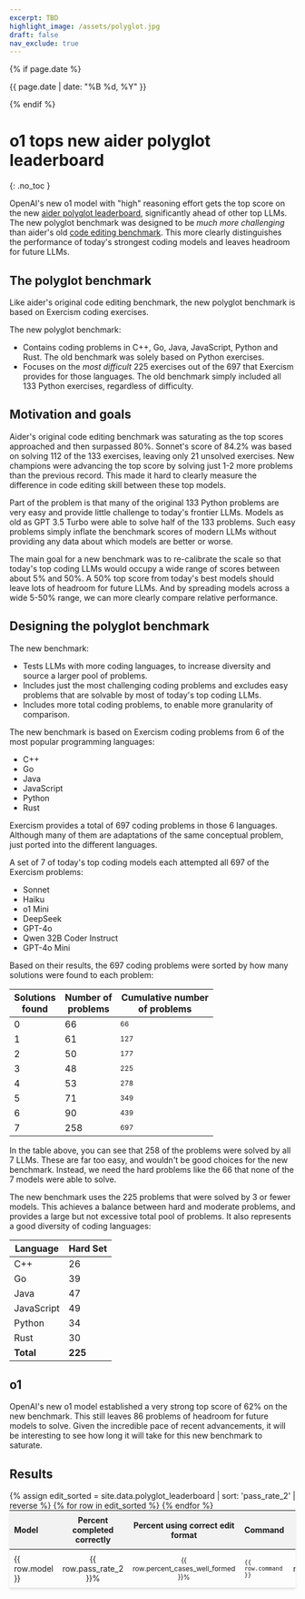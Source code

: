 ```yaml
---
excerpt: TBD
highlight_image: /assets/polyglot.jpg
draft: false
nav_exclude: true
---
```

{% if page.date %}
<p class="post-date">{{ page.date | date: "%B %d, %Y" }}</p>
{% endif %}

# o1 tops new aider polyglot leaderboard
{: .no_toc }

<canvas id="editChart" width="800" height="450" style="margin-top: 20px"></canvas>

OpenAI's new o1 model with "high" reasoning effort
gets the top score on the
new 
[aider polyglot leaderboard](/docs/leaderboard/), significantly ahead of
other top LLMs.
The new polyglot benchmark was designed to be 
*much more challenging* than aider's old
[code editing benchmark](/docs/leaderboard/edit.html).
This more clearly distinguishes 
the performance of
today's strongest coding models and
leaves headroom for future LLMs.

## The polyglot benchmark

Like aider's original code editing benchmark,
the new polyglot benchmark is based on Exercism
coding exercises.

The new polyglot benchmark:

- Contains coding problems in C++, Go, Java, JavaScript, Python and Rust. 
The old benchmark was solely based on Python exercises.
- Focuses on the *most difficult* 225 exercises out of the 697 that
Exercism provides for those languages.
The old benchmark simply included all 133 Python exercises,
regardless of difficulty.

## Motivation and goals

Aider's original code editing benchmark was 
saturating as the top scores approached and then surpassed 80%.
Sonnet's score of 84.2% was based on solving 112 of the 133
exercises, leaving only 21 unsolved exercises.
New champions were advancing the top score by
solving just 1-2 more problems than the previous record.
This made it hard to clearly 
measure the
difference in code editing skill between these top models.

Part of the problem is that many of the original
133 Python problems are very easy 
and provide
little challenge to today's frontier LLMs.
Models as old as GPT 3.5 Turbo were able to solve half of the
133 problems.
Such easy problems simply inflate the benchmark scores 
of modern LLMs without
providing any data about which models are better or worse.

The main goal for a new benchmark 
was to re-calibrate the scale so that
today's top coding LLMs 
would occupy a wide range of scores between about 5% and 50%.
A 50% top score from today's best models
should leave lots of headroom for future LLMs.
And by spreading models across a wide 5-50% range, we
can more clearly compare relative performance.

## Designing the polyglot benchmark

The new benchmark:

- Tests LLMs with more coding languages, to increase diversity and source a larger pool of problems.
- Includes just the most challenging coding problems and excludes easy problems that are solvable by most of today's top coding LLMs.
- Includes more total coding problems, to enable more granularity of comparison.

The new benchmark is based on Exercism coding problems
from 6 of the most popular programming languages:

- C++ 
- Go 
- Java
- JavaScript
- Python
- Rust

Exercism provides a total of 697 coding problems in those 6 languages.
Although many of them are adaptations of the same conceptual problem,
just ported into the different languages.

A set of 7 of today's top coding models each attempted all 697 of
the Exercism problems:

- Sonnet
- Haiku
- o1 Mini
- DeepSeek
- GPT-4o
- Qwen 32B Coder Instruct
- GPT-4o Mini

Based on their results, 
the 697 coding problems were sorted by how many 
solutions were found to each problem:

| Solutions<br>found | Number of<br>problems | Cumulative number<br>of problems |
|--------|-----------|------------|
| 0      | 66        | 66         |
| 1      | 61        | 127        |
| 2      | 50        | 177        |
| 3      | 48        | 225        |
| 4      | 53        | 278        |
| 5      | 71        | 349        |
| 6      | 90        | 439        |
| 7      | 258       | 697        |

In the table above, you can see that 258 of the problems were solved
by all 7 LLMs.
These are far too easy, and wouldn't be good choices for the new benchmark.
Instead, we need the hard problems like the
66 that none of the 7 models were able to solve.

The new benchmark uses 
the 225 problems that were solved by 3 or fewer models.
This achieves a balance between hard and moderate problems,
and provides a large but not excessive total pool of problems.
It also represents a good diversity of coding languages:

| Language    | Hard Set |
|-------------|----------|
| C++         | 26       |
| Go          | 39       |
| Java        | 47       |
| JavaScript  | 49       |
| Python      | 34       |
| Rust        | 30       |
| **Total**   | **225**  |

## o1

OpenAI's new o1 model established a very strong
top score of 62% on the new benchmark.
This still leaves 86 problems of headroom for future models
to solve.
Given the incredible pace of recent advancements, it
will be interesting to see
how long it will take for this new benchmark to saturate.


## Results

<table style="width: 100%; max-width: 800px; margin: auto; border-collapse: collapse; box-shadow: 0 2px 4px rgba(0,0,0,0.1); font-size: 14px;">
  <thead style="background-color: #f2f2f2;">
    <tr>
      <th style="padding: 8px; text-align: left;">Model</th>
      <th style="padding: 8px; text-align: center;">Percent completed correctly</th>
      <th style="padding: 8px; text-align: center;">Percent using correct edit format</th>
      <th style="padding: 8px; text-align: left;">Command</th>
      <th style="padding: 8px; text-align: center;">Edit format</th>
    </tr>
  </thead>
  <tbody>
    {% assign edit_sorted = site.data.polyglot_leaderboard | sort: 'pass_rate_2' | reverse %}
    {% for row in edit_sorted %}
      <tr style="border-bottom: 1px solid #ddd;">
        <td style="padding: 8px;">{{ row.model }}</td>
        <td style="padding: 8px; text-align: center;">{{ row.pass_rate_2 }}%</td>
        <td style="padding: 8px; text-align: center;">{{ row.percent_cases_well_formed }}%</td>
        <td style="padding: 8px;"><code>{{ row.command }}</code></td>
        <td style="padding: 8px; text-align: center;">{{ row.edit_format }}</td>
      </tr>
    {% endfor %}
  </tbody>
</table>

<script src="https://unpkg.com/patternomaly/dist/patternomaly.js"></script>
<script src="https://cdn.jsdelivr.net/npm/chart.js"></script>
<script>
{% assign data_source = edit_sorted %}
{% assign pass_rate_field = "pass_rate_2" %}
{% include leaderboard.js %}
</script>
<style>
  tr.selected {
    color: #0056b3;
  }
  table {
    table-layout: fixed;
  }
  td, th {
    word-wrap: break-word;
    overflow-wrap: break-word;
  }
  td:nth-child(3), td:nth-child(4) {
    font-size: 12px;
  }
</style>
